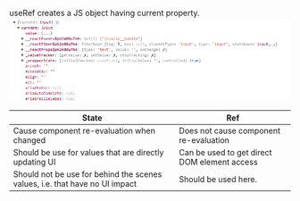 
useRef creates a JS object having current property.
![Alt text](Snaps/image.png)

| State                                                                       | Ref                                          |
| --------------------------------------------------------------------------- | -------------------------------------------- |
| Cause component re-evaluation when changed                                  | Does not cause component re-evaluation       |
| Should be use for values that are directly updating UI                      | Can be used to get direct DOM element access |
| Should not be use for behind the scenes values, i.e. that have no UI impact | Should be used here.                         |
